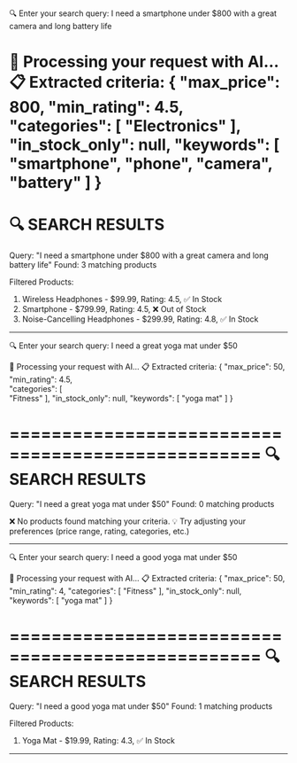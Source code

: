 🔍 Enter your search query: I need a smartphone under $800 with a great camera and long battery life

🤖 Processing your request with AI...
📋 Extracted criteria: {
  "max_price": 800,
  "min_rating": 4.5,
  "categories": [
    "Electronics"
  ],
  "in_stock_only": null,
  "keywords": [
    "smartphone",
    "phone",
    "camera",
    "battery"
  ]
}
==================================================
🔍 SEARCH RESULTS
==================================================
Query: "I need a smartphone under $800 with a great camera and long battery life"
Found: 3 matching products

Filtered Products:
1. Wireless Headphones - $99.99, Rating: 4.5, ✅ In Stock
2. Smartphone - $799.99, Rating: 4.5, ❌ Out of Stock
3. Noise-Cancelling Headphones - $299.99, Rating: 4.8, ✅ In Stock


--------------------------------------------------
🔍 Enter your search query: I need a great yoga mat under $50

🤖 Processing your request with AI...
📋 Extracted criteria: {
  "max_price": 50,      
  "min_rating": 4.5,    
  "categories": [       
    "Fitness"
  ],
  "in_stock_only": null,
  "keywords": [
    "yoga mat"
  ]
}

==================================================
🔍 SEARCH RESULTS
==================================================
Query: "I need a great yoga mat under $50"
Found: 0 matching products

❌ No products found matching your criteria.
💡 Try adjusting your preferences (price range, rating, categories, etc.)

--------------------------------------------------
🔍 Enter your search query: I need a good yoga mat under $50

🤖 Processing your request with AI...
📋 Extracted criteria: {
  "max_price": 50,
  "min_rating": 4,
  "categories": [
    "Fitness"
  ],
  "in_stock_only": null,
  "keywords": [
    "yoga mat"
  ]
}

==================================================
🔍 SEARCH RESULTS
==================================================
Query: "I need a good yoga mat under $50"
Found: 1 matching products

Filtered Products:
1. Yoga Mat - $19.99, Rating: 4.3, ✅ In Stock

--------------------------------------------------